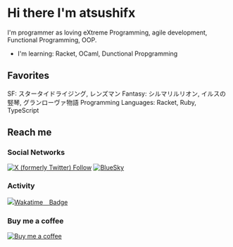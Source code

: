 # Hi there  I'm atsushifx

I'm programmer as loving eXtreme Programming, agile development, Functional Programming, OOP.

- I'm learning:
    Racket,  OCaml, Dunctional Propgramming

## Favorites

SF: スタータイドライジング, レンズマン
Fantasy: シルマリルリオン, イルスの竪琴, グランローヴァ物語
Programming Languages: Racket, Ruby, TypeScript

## Reach me

### Social Networks

[![X (formerly Twitter) Follow](https://img.shields.io/twitter/follow/atsushifx)](https://twitter.com/atsushifx)
[![BlueSky](https://img.shields.io/badge/Bluesky-0285FF?logo=bluesky&logoColor=fff&style=for-the-badge)](https://bsky.app/profile/atsushifx.bsky.social)

### Activity

[![Wakatime　Badge](https://camo.githubusercontent.com/7983822c2fbac0c6ca5370a6a4982d6a17b7c1e2acb38edc421b5bab57ad7d67/68747470733a2f2f77616b6174696d652e636f6d2f62616467652f757365722f38316161383030322d363062632d346232352d383838332d3566393430336231313833632e737667)](https://wakatime.com/@atsushifx)

### Buy me a coffee
<!-- markdownlint-disable no-inline-html  -->
<script type="text/javascript" src="https://cdnjs.buymeacoffee.com/1.0.0/button.prod.min.js" data-name="bmc-button" data-slug="atsushifx" data-color="#FFDD00" data-emoji=""  data-font="Cookie" data-text="Buy me a coffee" data-outline-color="#000000" data-font-color="#000000" data-coffee-color="#ffffff" ></script>
<!-- markdownlint-enable -->

[![Buy me a coffee](https://storage.ko-fi.com/cdn/kofi2.png?v=3)](https://ko-fi.com/H2H7WEY4D)
